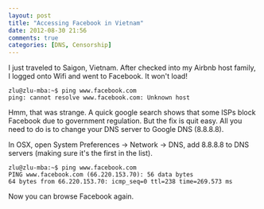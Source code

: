 ```yaml
---
layout: post
title: "Accessing Facebook in Vietnam"
date: 2012-08-30 21:56
comments: true
categories: [DNS, Censorship]
---
```


I just traveled to Saigon, Vietnam.  After checked into my Airbnb host family, I logged onto Wifi and went to Facebook.
It won't load!

```
zlu@zlu-mba:~$ ping www.facebook.com
ping: cannot resolve www.facebook.com: Unknown host
```

Hmm, that was strange.  A quick google search shows that some ISPs block Facebook due to government regulation.  But the
fix is quit easy.  All you need to do is to change your DNS server to Google DNS (8.8.8.8).

In OSX, open System Preferences -> Network -> DNS, add 8.8.8.8 to DNS servers (making sure it's the first in the list).

```
zlu@zlu-mba:~$ ping www.facebook.com
PING www.facebook.com (66.220.153.70): 56 data bytes
64 bytes from 66.220.153.70: icmp_seq=0 ttl=238 time=269.573 ms
```

Now you can browse Facebook again.
